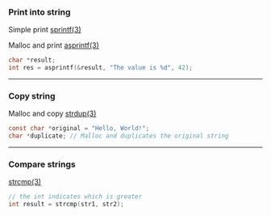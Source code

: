 
### Print into string

Simple print
[sprintf(3)](https://manpages.debian.org/stretch/manpages-dev/sprintf.3.en.html)

Malloc and print
[asprintf(3)](https://manpages.debian.org/stretch/manpages-dev/asprintf.3.en.html)

```c
char *result;
int res = asprintf(&result, "The value is %d", 42);
```

---

### Copy string

Malloc and copy
[strdup(3)](https://manpages.debian.org/bookworm/manpages-dev/strdup.3.en.html)

```c
const char *original = "Hello, World!";
char *duplicate; // Malloc and duplicates the original string
```

---

### Compare strings

[strcmp(3)](https://manpages.debian.org/testing/manpages-dev/strcmp.3.en.html)

```c
// the int indicates which is greater
int result = strcmp(str1, str2);
```
